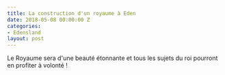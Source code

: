 ```yaml
---
title: La construction d'un royaume à Eden
date: 2018-05-08 00:00:00 Z
categories:
- Edensland
layout: post
---
```


Le Royaume sera d'une beauté étonnante et tous les sujets du roi pourront en profiter à volonté !
